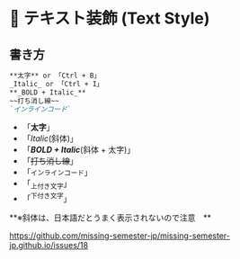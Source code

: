 # 📌 テキスト装飾 (Text Style)

## 書き方

```markdown
**太字** or 「Ctrl + B」
_Italic_ or 「Ctrl + I」
**_BOLD + Italic_**
~~打ち消し線~~
`インラインコード`
```

- 「**太字**」
- 「_Italic_(斜体)」
- 「**_BOLD + Italic_**(斜体 + 太字)」
- 「~~打ち消し線~~」
- 「`インラインコード`」
- 「<sub>上付き文字</sub>」
- 「<sup>下付き文字</sup>」


**※斜体は、日本語だとうまく表示されないので注意　**

https://github.com/missing-semester-jp/missing-semester-jp.github.io/issues/18

